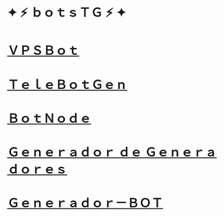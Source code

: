 # ✦ ⚡ ｂｏｔｓＴＧ ⚡ ✦

# <a href='https://github.com/drowkid-1/botsTG/tree/main/code/vpsbot'>ＶＰＳＢｏｔ</a>
# <a href='https://github.com/drowkid-1/botsTG/tree/main/code/telebotgen'>ＴｅｌｅＢｏｔＧｅｎ </a>
# <a href='https://github.com/drowkid-1/botsTG/tree/main/code/telebot-node'>ＢｏｔＮｏｄｅ </a>
# <a href='https://github.com/drowkid-1/botsTG/tree/main/code/gen_dgens'>Ｇｅｎｅｒａｄｏｒ  ｄｅ  Ｇｅｎｅｒａｄｏｒｅｓ</a>
# <a href='https://github.com/drowkid-1/botsTG/tree/main/code/generador-bot'>Ｇｅｎｅｒａｄｏｒ－ＢＯＴ</a>
